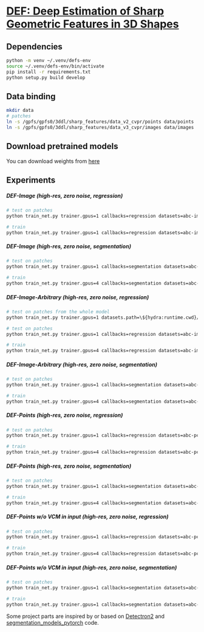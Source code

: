 # [DEF: Deep Estimation of Sharp Geometric Features in 3D Shapes](https://arxiv.org/abs/2011.15081)

## Dependencies
```bash
python -m venv ~/.venv/defs-env
source ~/.venv/defs-env/bin/activate
pip install -r requirements.txt
python setup.py build develop
```

## Data binding
```bash
mkdir data
# patches
ln -s /gpfs/gpfs0/3ddl/sharp_features/data_v2_cvpr/points data/points
ln -s /gpfs/gpfs0/3ddl/sharp_features/data_v3_cvpr/images data/images
```

## Download pretrained models
You can download weights from [here](https://yadi.sk/d/dAcmcOLk2Q4GVQ?w=1)

## Experiments

##### DEF-Image (high-res, zero noise, regression)
```bash
# test on patches
python train_net.py trainer.gpus=1 callbacks=regression datasets=abc-image-64k model=unet2d-hist transform=depth-regression system=def-image-regression hydra.run.dir=test/def-image-regression eval_only=true test_weights=pretrained_models/def-image-regression-high-0.ckpt

# train
python train_net.py trainer.gpus=1 callbacks=regression datasets=abc-image-64k model=unet2d-hist transform=depth-regression system=def-image-regression hydra.run.dir=experiments/def-image-regression
```

##### DEF-Image (high-res, zero noise, segmentation)
```bash
# test on patches
python train_net.py trainer.gpus=1 callbacks=segmentation datasets=abc-image-64k model=unet2d-seg transform=depth-regression-seg system=def-image-segmentation hydra.run.dir=test/def-image-segmentation eval_only=true test_weights=pretrained_models/def-image-segmentation-high-0.ckpt

# train
python train_net.py trainer.gpus=4 callbacks=segmentation datasets=abc-image-64k model=unet2d-seg transform=depth-regression-seg system=def-image-segmentation hydra.run.dir=experiments/def-image-segmentation
```

##### DEF-Image-Arbitrary (high-res, zero noise, regression)
```bash
# test on patches from the whole model
python train_net.py trainer.gpus=1 datasets.path=\${hydra:runtime.cwd}/examples/20201113_castle_45.hdf5 callbacks=regression datasets=unlabeled-image model=unet2d-hist transform=depth-sl-regression-arbitrary system=def-image-regression hydra.run.dir=test/20201113_castle_45 eval_only=true test_weights=pretrained_models/def-image-arbitrary-regression-high-0.ckpt

# test on patches
python train_net.py trainer.gpus=1 callbacks=regression datasets=abc-image-arbitrary-64k model=unet2d-hist transform=depth-regression-arbitrary system=def-image-regression hydra.run.dir=test/def-image-arbitrary-regression eval_only=true test_weights=pretrained_models/def-image-arbitrary-regression-high-0.ckpt

# train
python train_net.py trainer.gpus=4 callbacks=regression datasets=abc-image-arbitrary-64k model=unet2d-hist transform=depth-regression-arbitrary system=def-image-regression hydra.run.dir=experiments/def-image-arbitrary-regression
```

##### DEF-Image-Arbitrary (high-res, zero noise, segmentation)
```bash
# test on patches
python train_net.py trainer.gpus=1 callbacks=segmentation datasets=abc-image-arbitrary-64k model=unet2d-seg transform=depth-regression-seg-arbitrary system=def-image-segmentation hydra.run.dir=test/def-image-arbitrary-segmentation eval_only=true test_weights=pretrained_models/def-image-arbitrary-segmentation-high-0.ckpt

# train
python train_net.py trainer.gpus=4 callbacks=segmentation datasets=abc-image-arbitrary-64k model=unet2d-seg transform=depth-regression-seg-arbitrary system=def-image-segmentation hydra.run.dir=experiments/def-image-arbitrary-segmentation
```

##### DEF-Points (high-res, zero noise, regression)
```bash
# test on patches
python train_net.py trainer.gpus=1 callbacks=regression datasets=abc-pcv-64k model=dgcnn-d6w158-hist model.in_channels=4 transform=pc-voronoi system=def-points-regression hydra.run.dir=test/def-points-regression eval_only=true test_weights=pretrained_models/def-points-regression-high-0.ckpt dataloader.total_batch_size=4

# train
python train_net.py trainer.gpus=4 callbacks=regression datasets=abc-pcv-64k model=dgcnn-d6w158-hist model.in_channels=4 transform=pc-voronoi system=def-points-regression hydra.run.dir=experiments/def-points-regression
```


##### DEF-Points (high-res, zero noise, segmentation)
```bash
# test on patches
python train_net.py trainer.gpus=1 callbacks=segmentation datasets=abc-pcv-64k model=dgcnn-d6w158-seg model.in_channels=4 transform=pc-voronoi-segmentation system=def-points-segmentation hydra.run.dir=test/def-points-segmentation eval_only=true test_weights=pretrained_models/def-points-segmentation-high-0.ckpt dataloader.total_batch_size=4

# train
python train_net.py trainer.gpus=4 callbacks=segmentation datasets=abc-pcv-64k model=dgcnn-d6w158-seg model.in_channels=4 transform=pc-voronoi-segmentation system=def-points-segmentation hydra.run.dir=experiments/def-points-segmentation
```

##### DEF-Points w/o VCM in input (high-res, zero noise, regression)
```bash
# test on patches
python train_net.py trainer.gpus=1 callbacks=regression datasets=abc-pc-64k model=dgcnn-d6w158-hist transform=pc-basic system=def-points-regression hydra.run.dir=test/def-points-wo-v-regression eval_only=true test_weights=pretrained_models/def-points-wo-v-regression-high-0.ckpt dataloader.total_batch_size=4

# train
python train_net.py trainer.gpus=4 callbacks=regression datasets=abc-pc-64k model=dgcnn-d6w158-hist transform=pc-basic system=def-points-regression hydra.run.dir=experiments/def-points-wo-v-regression
```

##### DEF-Points w/o VCM in input (high-res, zero noise, segmentation)
```bash
# test on patches
python train_net.py trainer.gpus=1 callbacks=segmentation datasets=abc-pc-64k model=dgcnn-d6w158-seg transform=pc-segmentation system=def-points-segmentation hydra.run.dir=test/def-points-wo-v-segmentation eval_only=true test_weights=pretrained_models/def-points-wo-v-segmentation-high-0.ckpt dataloader.total_batch_size=4

# train
python train_net.py trainer.gpus=1 callbacks=segmentation datasets=abc-pc-64k model=dgcnn-d6w158-seg transform=pc-segmentation system=def-points-segmentation hydra.run.dir=experiments/def-points-wo-v-segmentation
```

Some project parts are inspired by or based on [Detectron2](https://github.com/facebookresearch/detectron2) and [segmentation_models_pytorch](https://github.com/qubvel/segmentation_models.pytorch) code.